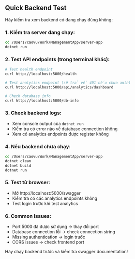 ## Quick Backend Test

Hãy kiểm tra xem backend có đang chạy đúng không:

### 1. Kiểm tra server đang chạy:
```bash
cd /Users/caovu/Work/ManagementApp/server-app
dotnet run
```

### 2. Test API endpoints (trong terminal khác):
```bash
# Test health endpoint
curl http://localhost:5000/health

# Test analytics endpoint (sẽ trả về 401 nếu chưa auth)
curl http://localhost:5000/api/analytics/dashboard

# Check database info  
curl http://localhost:5000/db-info
```

### 3. Check backend logs:
- Xem console output của `dotnet run`
- Kiểm tra có error nào về database connection không
- Xem có analytics endpoints được register không

### 4. Nếu backend chưa chạy:
```bash
cd /Users/caovu/Work/ManagementApp/server-app
dotnet clean
dotnet build
dotnet run
```

### 5. Test từ browser:
- Mở http://localhost:5000/swagger
- Kiểm tra có các analytics endpoints không
- Test login trước khi test analytics

### 6. Common Issues:
- Port 5000 đã được sử dụng → thay đổi port
- Database connection lỗi → check connection string
- Missing authentication → login trước
- CORS issues → check frontend port

Hãy chạy backend trước và kiểm tra swagger documentation!
